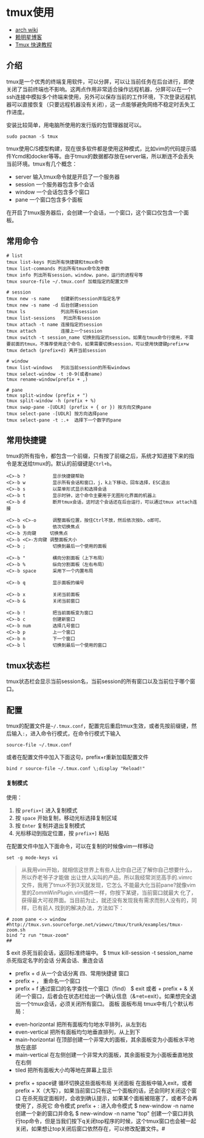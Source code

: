 # tmux使用

* [arch wiki](https://wiki.archlinux.org/index.php/Tmux)
* [赖明星博客](http://mingxinglai.com/cn/2012/09/tmux/)
* [Tmux 快速教程](http://blog.jeswang.org/blog/2013/06/24/tmux-kuai-su-jiao-cheng/)

## 介绍

tmux是一个优秀的终端复用软件，可以分屏，可以让当前任务在后台进行，即使关闭了当前终端也不影响。这两点作用非常适合操作远程机器，分屏可以在一个ssh连接中模拟多个终端来使用，另外可以保存当前的工作环境，下次登录远程机器可以直接恢复（只要远程机器没有关闭），这一点能够避免网络不稳定时丢失工作进度。

安装比较简单，用电脑所使用的发行版的包管理器就可以。

```shell
sudo pacman -S tmux
```

tmux使用C/S模型构建，现在很多软件都是使用这种模式，比如vim的代码提示插件Ycmd和docker等等。由于tmux的数据都存放在server端，所以断连不会丢失当前环境。tmux有几个概念：
* server    输入tmux命令就是开启了一个服务器
* session   一个服务器包含多个会话
* window    一个会话包含多个窗口
* pane      一个窗口包含多个面板

在开启了tmux服务器后，会创建一个会话，一个窗口，这个窗口仅包含一个面板。

## 常用命令

```shell
# list
tmux list-keys 列出所有快捷键和tmux命令
tmux list-commands 列出所有tmux命令及参数
tmux info 列出所有session，window，pane，运行的进程号等
tmux source-file ~/.tmux.conf 加载指定的配置文件

# session
tmux new -s name    创建新的session并指定名字
tmux new -s name -d 后台创建session
tmux ls             列出所有session
tmux list-sessions   列出所有session
tmux attach -t name 连接指定的session
tmux attach         连接上一个session
tmux switch -t session_name 切换到指定的session。如果在tmux命令行使用，不需要前面的tmux。不推荐使用这个命令，如果需要切换session，可以使用快捷键prefix+w
tmux detach (prefix+d) 离开当前session

# window
tmux list-windows   列出当前session的所有windows
tmux select-window -t :0-9(或者name)
tmux rename-window(prefix + ,)

# pane
tmux split-window (prefix + ")
tmux split-window -h (prefix + %)
tmux swap-pane -[UDLR] (prefix + { or }) 按方向交换pane
tmux select-pane -[UDLR] 按方向选择pane
tmux select-pane -t :.+  选择下一个数字的pane
```

## 常用快捷键

tmux的所有指令，都包含一个前缀，只有按了前缀之后，系统才知道接下来的指令是发送给tmux的。默认的前缀键是`Ctrl+b`。

```shell
<C>-b ?          显示快捷键帮助
<C>-b w          显示所有会话和窗口，j，k上下移动，回车选择，ESC退出
<C>-b s          以菜单形式显示和选择会话
<C>-b t          显示时钟，这个命令主要用于无图形化界面的机器上
<C>-b d          断开tmux会话，这时这个会话还在后台运行，可以通过tmux attach连接

<C>-b <C>-o      调整面板位置，按住Ctrl不放，然后依次按b，o即可。
<C>-b b          依次切换焦点
<C>-b 方向键     切换焦点
<C>-b <C>-方向键 调整面板大小
<C>-b ;          切换到最后一个使用的面板

<C>-b "          横向分割面板（上下布局）
<C>-b %          纵向分割面板（左右布局）
<C>-b space      采用下一个内置布局

<C>-b q          显示面板的编号

<C>-b x          关闭当前面板
<C>-b &          关闭当前窗口

<C>-b !          把当前面板变为窗口
<C>-b c          创建新窗口
<C>-b num        选择几号窗口
<C>-b p          上一个窗口
<C>-b n          下一个窗口
<C>-b l          切换到最后一个使用的窗口
```

## tmux状态栏

tmux状态栏会显示当前session名，当前session的所有窗口以及当前位于哪个窗口。

## 配置

tmux的配置文件是`~/.tmux.conf`，配置完后重启tmux生效，或者先按前缀键，然后输入`:`，进入命令行模式，在命令行模式下输入

```tmux
source-file ~/.tmux.conf
```

或者在配置文件中加入下面这句，prefix+r重新加载配置文件

```tmux
bind r source-file ~/.tmux.conf \;display "Reload!"
```

#### 复制模式

使用：
1. 按 `prefix+[`  进入复制模式
2. 按 `space` 开始复制，移动光标选择复制区域
3. 按 `Enter` 复制并退出复制模式
4. 光标移动到指定位置，按 `prefix+]` 粘贴

在配置文件中加入下面命令，可以在复制的时候像vim一样移动
```tmux
set -g mode-keys vi
```

>从我用vim开始，就相信这世界上有些人比你自己还了解你自己想要什么，所以乔老爷子才能做 出让世人尖叫的产品，所以我经常浏览高手的.vimrc文件，我用了tmux不到3天就发现，它怎么 不能最大化当前pane?就像vim里的ZommWinPlugin.vim插件一样，你按下某键，当前窗口就最大 化了，获得最大可视界面。当目前为止，就还没有发现我有需求而别人没有的，同样，已有前人 找到的解决办法，方法如下：
```tmux
# zoom pane <-> window
#http://tmux.svn.sourceforge.net/viewvc/tmux/trunk/examples/tmux-zoom.sh
bind ^z run "tmux-zoom"
##
```

$ exit 杀死当前会话，返回标准终端中。
$ tmux kill-session -t session_name 杀死指定名字的会话
分离会话、重连会话
+ prefix + d 从一个会话分离
四、常用快捷键
窗口
+ prefix + ， 重命名一个窗口
+ prefix + f 通过窗口的名字查找一个窗口（find）
$ exit 或者 + prefix + & 关闭一个窗口，后者会在状态栏给出一个确认信息（&=et=exit）。如果想完全退出一个tmux会话，必须关闭所有窗口。
面板
面板布局
tmux中有几个默认布局：
* even-horizontal 把所有面板均匀地水平排列，从左到右
* even-vertical 把所有面板均匀地垂直排列，从上到下
*  main-horizontal 在顶部创建一个非常大的面板，其余面板变为小面板水平地放在底部
* main-vertical 在左侧创建一个非常大的面板，其余面板变为小面板垂直地放在右侧
* tiled 把所有面板大小均等地在屏幕上显示
+ prefix + space键 循环切换这些面板布局
关闭面板
在面板中输入exit，或者prefix + X（大写），如果当前窗口只有这一个面板的话，还会同时关闭这个窗口
在杀死指定面板时，会收到确认提示，如果某个面板被阻塞了，或者不会再使用了，杀死它
命令模式
prefix + : 进入命令模式
$ new-window -n name 创建一个新的窗口并命名
$ new-window -n name "top" 创建一个窗口并执行top命令，但是当我们按下q关闭top程序的时候，这个tmux窗口也会被一起关闭，如果想让top关闭后窗口依然存在，可以修改配置文件。#
